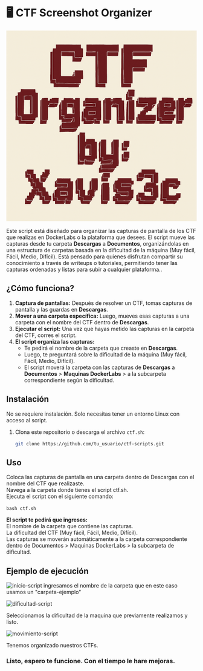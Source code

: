
#  🖥️ CTF Screenshot Organizer

![ctf](https://github.com/xavis3c/Writeups-dockerlabs/blob/Recursos/ctf-organizer-xavi.png)


Este script está diseñado para organizar las capturas de pantalla de los CTF que realizas en DockerLabs o la plataforma que desees. El script mueve las capturas desde tu carpeta **Descargas** a **Documentos**, organizándolas en una estructura de carpetas basada en la dificultad de la máquina (Muy fácil, Fácil, Medio, Difícil). Está pensado para quienes disfrutan compartir su conocimiento a través de writeups o tutoriales, permitiendo tener las capturas ordenadas y listas para subir a cualquier plataforma..

## ¿Cómo funciona?

1. **Captura de pantallas:** Después de resolver un CTF, tomas capturas de pantalla y las guardas en **Descargas**.
2. **Mover a una carpeta específica:** Luego, mueves esas capturas a una carpeta con el nombre del CTF dentro de **Descargas**.
3. **Ejecutar el script:** Una vez que hayas metido las capturas en la carpeta del CTF, corres el script.
4. **El script organiza las capturas:**<br/>
   - Te pedirá el nombre de la carpeta que creaste en **Descargas**.
   - Luego, te preguntará sobre la dificultad de la máquina (Muy fácil, Fácil, Medio, Difícil).
   - El script moverá la carpeta con las capturas de **Descargas** a **Documentos** > **Maquinas DockerLabs** > a la subcarpeta correspondiente según la dificultad.<br/>

## Instalación

No se requiere instalación. Solo necesitas tener un entorno Linux con acceso al script.

1. Clona este repositorio o descarga el archivo `ctf.sh`:
   ```bash
   git clone https://github.com/tu_usuario/ctf-scripts.git


## Uso
Coloca las capturas de pantalla en una carpeta dentro de Descargas con el nombre del CTF que realizaste.<br/>
Navega a la carpeta donde tienes el script ctf.sh.<br/>
Ejecuta el script con el siguiente comando:

`bash ctf.sh`


**El script te pedirá que ingreses:**<br/>
El nombre de la carpeta que contiene las capturas.<br/>
La dificultad del CTF (Muy fácil, Fácil, Medio, Difícil).<br/>
Las capturas se moverán automáticamente a la carpeta correspondiente dentro de Documentos > Maquinas DockerLabs > la subcarpeta de dificultad.

## Ejemplo de ejecución
![inicio-script](https://github.com/xavis3c/Script-CTF/blob/recursos-ctf/inicio-ctf-organizer.png)
ingresamos el nombre de la carpeta que en este caso usamos un "carpeta-ejemplo"


![dificultad-script](https://github.com/xavis3c/Script-CTF/blob/recursos-ctf/movimiento-crf.png)

Seleccionamos la dificultad de la maquina que previamente realizamos y listo.


![movimiento-script](https://github.com/xavis3c/Script-CTF/blob/recursos-ctf/carpeta-movida-ctf.png) 

Tenemos organizado nuestros CTFs.


### Listo, espero te funcione. Con el tiempo le hare mejoras.
